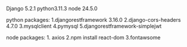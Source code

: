 Django 5.2.1
python3.11.3
node 24.5.0

python packages:
    1.djangorestframework 3.16.0
    2.django-cors-headers 4.7.0
    3.mysqlclient
    4.pymysql
    5.djangorestframework-simplejwt

node packages:
    1. axios
    2.npm install react-dom
    3.fontawsome